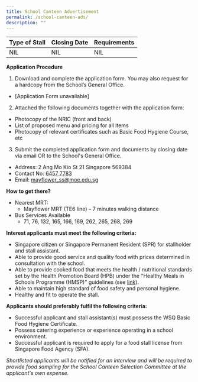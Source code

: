 ```yaml
---
title: School Canteen Advertisement
permalink: /school-canteen-ads/
description: ""
---
```

| Type of Stall | Closing Date | Requirements |
| -------- | -------- | -------- |
| NIL      | NIL     | NIL   |

**Application Procedure**

1. Download and complete the application form. You may also request for a hardcopy from the School’s General Office.
* [Application Form unavailable] 

2. Attached the following documents together with the application form:
* Photocopy of the NRIC (front and back)
* List of proposed menu and pricing for all items
* Photocopy of relevant certificates such as Basic Food Hygiene Course, etc

3. Submit the completed application form and documents by closing date via email OR to the School's General Office.

* Address: 2 Ang Mo Kio St 21 Singapore 569384
* Contact No: [6457 7783](tel:+65-6457-7783)
* Email: [mayflower_ss@moe.edu.sg](mailto:mayflower_ss@moe.edu.sg)

**How to get there?**
* Nearest MRT: 
  * Mayflower MRT (TE6 line) – 7 minutes walking distance
* Bus Services Available
  * 71, 76, 132, 165, 166, 169, 262, 265, 268, 269

**Interest applicants must meet the following criteria:**
* Singapore citizen or Singapore Permanent Resident (SPR) for stallholder and stall assistant.
* Able to provide good service and quality food with prices determined in consultation with the school.
* Able to provide cooked food that meets the health / nutritional standards set by the Health Promotion Board (HPB) under the "Healthy Meals in Schools Programme (HMSP)" guidelines (see [link](https://www.hpb.gov.sg/schools/school-programmes/healthy-meals-in-schools-programme)).
* Able to maintain high standard of food safety and personal hygiene.
* Healthy and fit to operate the stall.


**Applicants should preferably fulfil the following criteria:**
* Successful applicant and stall assistant(s) must possess the WSQ Basic Food Hygiene Certificate.
* Possess catering experience or experience operating in a school environment.
* Successful applicant is required to apply for a food stall license from Singapore Food Agency (SFA). 


*Shortlisted applicants will be notified for an interview and will be required to provide food sampling for the School Canteen Selection Committee at the applicant's own expense.*